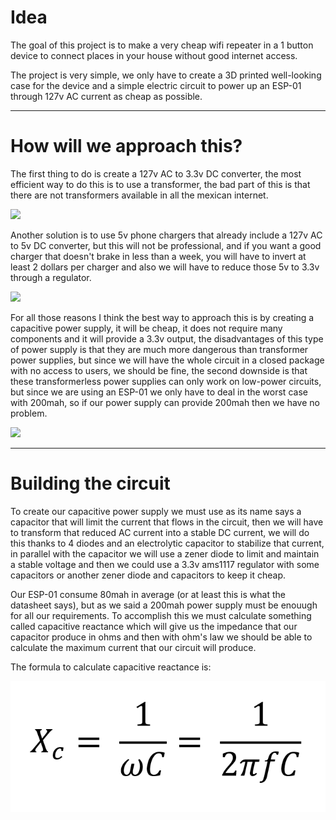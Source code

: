 # Idea
The goal of this project is to make a very cheap wifi repeater in a 1 button device to connect places in your house without good internet access.

The project is very simple, we only have to create a 3D printed well-looking case for the device and a simple electric circuit to power up an ESP-01 through 127v AC current as cheap as possible.

---

# How will we approach this?
The first thing to do is create a 127v AC to 3.3v DC converter, the most efficient way to do this is to use a transformer, the bad part of this is that there are not transformers available in all the mexican internet.

![](https://image.made-in-china.com/202f0j10EpuGeUCsOgcv/Efd-Type-Transformer-for-Cell-Phone-Charging-.jpg)

Another solution is to use 5v phone chargers that already include a 127v AC to 5v DC converter, but this will not be professional, and if you want a good charger that doesn't brake in less than a week, you will have to invert at least 2 dollars per charger and also we will have to reduce those 5v to 3.3v through a regulator.

![](https://http2.mlstatic.com/D_NQ_NP_816043-MLM31998925487_082019-O.jpg)

For all those reasons I think the best way to approach this is by creating a capacitive power supply, it will be cheap, it does not require many components and it will provide a 3.3v output, the disadvantages of this type of power supply is that they are much more dangerous than transformer power supplies, but since we will have the whole circuit in a closed package with no access to users, we should be fine, the second downside is that these transformerless power supplies can only work on low-power circuits, but since we are using an ESP-01 we only have to deal in the worst case with 200mah, so if our power supply can provide 200mah then we have no problem.

![](https://1.bp.blogspot.com/-5waie95tRaA/XP8lu3Ch-BI/AAAAAAAAB9E/hQiLJMz4JCUK3InRqlkK_I2ieNCABVHKQCLcBGAs/s1600/luz%2Bnocturna%2Bautomatica%2Bcon%2Bfunete%2Bcapacitiva.JPG)

---
# Building the circuit

To create our capacitive power supply we must use as its name says a capacitor that will limit the current that flows in the circuit, then we will have to transform that reduced AC current into a stable DC current, we will do this thanks to 4 diodes and an electrolytic capacitor to stabilize that current, in parallel with the capacitor we will use a zener diode to limit and maintain a stable voltage and then we could use a 3.3v ams1117 regulator with some capacitors or another zener diode and capacitors to keep it cheap.

Our ESP-01 consume 80mah in average (or at least this is what the datasheet says), but as we said a 200mah power supply must be enouugh for all our requirements. To accomplish this we must calculate something called capacitive reactance which will give us the impedance that our capacitor produce in ohms and then with ohm's law we should be able to calculate the maximum current that our circuit will produce.

The formula to calculate capacitive reactance is:

![](assets/CapacitiveReactance.png)